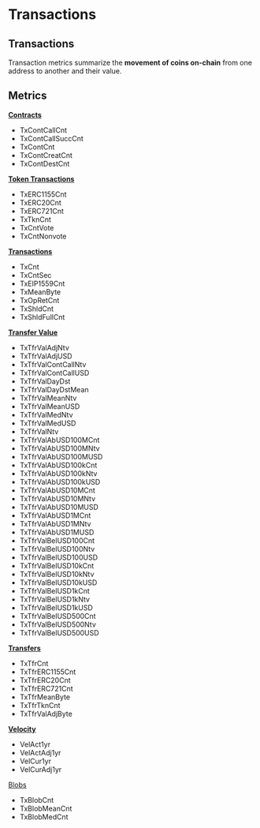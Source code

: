 # Transactions

## Transactions

Transaction metrics summarize the **movement of coins on-chain** from one address to another and their value.

## Metrics

[**Contracts**](contracts.md)

* TxContCallCnt
* TxContCallSuccCnt
* TxContCnt
* TxContCreatCnt
* TxContDestCnt

[**Token Transactions**](token-transactions.md)

* TxERC1155Cnt
* TxERC20Cnt
* TxERC721Cnt
* TxTknCnt
* TxCntVote
* TxCntNonvote

[**Transactions**](transactions.md)

* TxCnt
* TxCntSec
* TxEIP1559Cnt
* TxMeanByte
* TxOpRetCnt
* TxShldCnt
* TxShldFullCnt

[**Transfer Value**](transfer-value.md)

* TxTfrValAdjNtv
* TxTfrValAdjUSD
* TxTfrValContCallNtv
* TxTfrValContCallUSD
* TxTfrValDayDst
* TxTfrValDayDstMean
* TxTfrValMeanNtv
* TxTfrValMeanUSD
* TxTfrValMedNtv
* TxTfrValMedUSD
* TxTfrValNtv
* TxTfrValAbUSD100MCnt
* TxTfrValAbUSD100MNtv
* TxTfrValAbUSD100MUSD
* TxTfrValAbUSD100kCnt
* TxTfrValAbUSD100kNtv
* TxTfrValAbUSD100kUSD
* TxTfrValAbUSD10MCnt
* TxTfrValAbUSD10MNtv
* TxTfrValAbUSD10MUSD
* TxTfrValAbUSD1MCnt
* TxTfrValAbUSD1MNtv
* TxTfrValAbUSD1MUSD
* TxTfrValBelUSD100Cnt
* TxTfrValBelUSD100Ntv
* TxTfrValBelUSD100USD
* TxTfrValBelUSD10kCnt
* TxTfrValBelUSD10kNtv
* TxTfrValBelUSD10kUSD
* TxTfrValBelUSD1kCnt
* TxTfrValBelUSD1kNtv
* TxTfrValBelUSD1kUSD
* TxTfrValBelUSD500Cnt
* TxTfrValBelUSD500Ntv
* TxTfrValBelUSD500USD

[**Transfers**](transfers.md)

* TxTfrCnt
* TxTfrERC1155Cnt
* TxTfrERC20Cnt
* TxTfrERC721Cnt
* TxTfrMeanByte
* TxTfrTknCnt
* TxTfrValAdjByte

[**Velocity**](velocity.md)

* VelAct1yr
* VelActAdj1yr
* VelCur1yr
* VelCurAdj1yr

[Blobs](blobs.md)

* TxBlobCnt
* TxBlobMeanCnt
* TxBlobMedCnt
